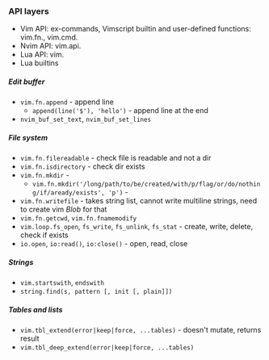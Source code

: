 ### API layers
- Vim API: ex-commands, Vimscript builtin and user-defined functions: vim.fn., vim.cmd.
- Nvim API: vim.api.
- Lua API: vim.
- Lua builtins

##### Edit buffer 
- `vim.fn.append` - append line
  - `append(line('$'), 'hello')` - append line at the end
- `nvim_buf_set_text`, `nvim_buf_set_lines`

##### File system
- `vim.fn.filereadable` - check file is readable and not a dir
- `vim.fn.isdirectory` - check dir exists
- `vim.fn.mkdir` - 
  - `vim.fn.mkdir('/long/path/to/be/created/with/p/flag/or/do/nothing/if/aready/exists', 'p')` - 
- `vim.fn.writefile` - takes string list, cannot write multiline strings, need to create vim *Blob* for that
- `vim.fn.getcwd`, `vim.fn.fnamemodify`
- `vim.loop.fs_open`, `fs_write`, `fs_unlink`, `fs_stat` - create, write, delete, check if exists
- `io.open`, `io:read()`, `io:close()` - open, read, close

##### Strings
- `vim.startswith`, `endswith`
- `string.find(s, pattern [, init [, plain]])`

##### Tables and lists
- `vim.tbl_extend(error|keep|force, ...tables)` - doesn't mutate, returns result
- `vim.tbl_deep_extend(error|keep|force, ...tables)`
